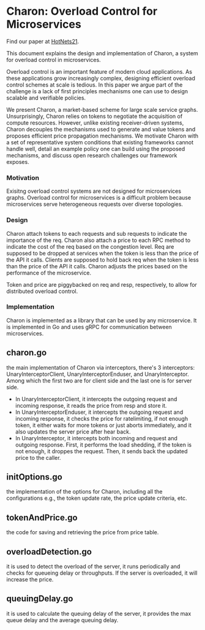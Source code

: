 # Charon: Overload Control for Microservices

Find our paper at [HotNets21](https://dl.acm.org/doi/10.1145/3484266.3487378).

This document explains the design and implementation of Charon, a system for overload control in microservices. 

Overload control is an important feature of modern cloud applications. As these applications grow increasingly complex, designing efficient overload control schemes at scale is tedious. In this paper we argue part of the challenge is a lack of first principles mechanisms one can use to design scalable and verifiable policies.

We present Charon, a market-based scheme for large scale service graphs. Unsurprisingly, Charon relies on tokens to negotiate the acquisition of compute resources. However, unlike existing receiver-driven systems, Charon decouples the mechanisms used to generate and value tokens and proposes efficient price propagation mechanisms. We motivate Charon with a set of representative system conditions that existing frameworks cannot handle well, detail an example policy one can build using the proposed mechanisms, and discuss open research challenges our framework exposes.


### Motivation
Exisitng overload control systems are not designed for microservices graphs. Overload control for microservices is a difficult problem because microservices serve heterogeneous requests over diverse topologies.

### Design
Charon attach tokens to each requests and sub requests to indicate the importance of the req. Charon also attach a price to each RPC method to indicate the cost of the req based on the congestion level. 
Req are supposed to be dropped at services when the token is less than the price of the API it calls. Clients are supposed to hold back req when the token is less than the price of the API it calls.
Charon adjusts the prices based on the performance of the microservice.

Token and price are piggybacked on req and resp, respectively, to allow for distributed overload control.

### Implementation
Charon is implemented as a library that can be used by any microservice. It is implemented in Go and uses gRPC for communication between microservices. 

## charon.go
the main implementation of Charon via interceptors, there's 3 interceptors: UnaryInterceptorClient, UnaryInterceptorEnduser, and UnaryInterceptor. Among which the first two are for client side and the last one is for server side. 
- In UnaryInterceptorClient, it intercepts the outgoing request and incoming response, it reads the price from resp and store it. 
- In UnaryInterceptorEnduser, it intercepts the outgoing request and incoming response, it checks the price for ratelimiting, if not enough token, it either waits for more tokens or just aborts immediately, and it also updates the server price after hear back.
- In UnaryInterceptor, it intercepts both incoming and request and outgoing response. First, it performs the load shedding, if the token is not enough, it droppes the request. Then, it sends back the updated price to the caller.

## initOptions.go
the implementation of the options for Charon, including all the configurations e.g., the token update rate, the price update criteria, etc.

## tokenAndPrice.go
the code for saving and retrieving the price from price table.

## overloadDetection.go
it is used to detect the overload of the server, it runs periodically and checks for queueing delay or throughputs. If the server is overloaded, it will increase the price.

## queuingDelay.go
it is used to calculate the queuing delay of the server, it provides the max queue delay and the average queuing delay.